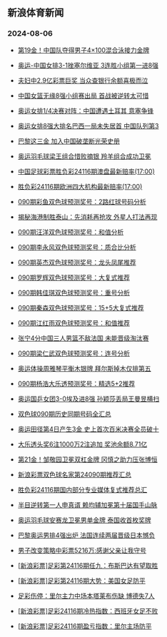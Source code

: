 ## 新浪体育新闻 
### 2024-08-06

+ [第19金！中国队夺得男子4×100混合泳接力金牌](https://sports.sina.com.cn/others/swim/2024-08-05/doc-inchpwen6010087.shtml)

+ [奥运-中国女排3-1挫塞尔维亚 3连胜小组第一进8强](https://sports.sina.com.cn/others/volleyball/2024-08-05/doc-inchpfhu6342393.shtml)

+ [夫妇中2.9亿彩票巨奖 当众查银行余额喜极而泣](https://sports.sina.com.cn/l/2024-08-05/doc-inchpwek9245844.shtml)

+ [中国女篮无缘8强小组赛出局 首战被逆转太可惜](https://sports.sina.com.cn/basketball/cba/2024-08-05/doc-inchprwn9353177.shtml)

+ [奥运女排1/4决赛对阵：中国遭遇土耳其 意塞争锋](https://sports.sina.com.cn/others/volleyball/2024-08-05/doc-inchpwen6021216.shtml)

+ [奥运女排8强大排名巴西一局未失居首 中国队列第3](https://sports.sina.com.cn/others/volleyball/2024-08-05/doc-inchpweq1281672.shtml)

+ [巴黎这三金 加入中国破垄断光荣史册](https://sports.sina.com.cn/g/pl/2024-08-05/doc-inchqhue9079322.shtml)

+ [奥运羽毛球梁王组合惜败摘银 羚羊组合成功卫冕](https://sports.sina.com.cn/others/badmin/2024-08-04/doc-inchpfhs9550484.shtml)

+ [中国足球彩票胜负彩24116期澳盘最新赔率(17:00)](https://sports.sina.com.cn/l/2024-08-05/doc-inchqanh9139346.shtml)

+ [胜负彩24116期欧洲四大机构最新赔率(17:00)](https://sports.sina.com.cn/l/2024-08-05/doc-inchqank5916894.shtml)

+ [090期彩鱼双色球预测奖号：2路红球号码分析](https://sports.sina.com.cn/l/2024-08-05/doc-inchqtiy8898376.shtml)

+ [揭秘海港制胜泰山：先消耗再抢攻 外星人打法再现](https://sports.sina.com.cn/china/2024-08-05/doc-inchqtke0985764.shtml)

+ [090期汪洋双色球预测奖号：和值分析](https://sports.sina.com.cn/l/2024-08-05/doc-inchqtiy8885567.shtml)

+ [090期李永风双色球预测奖号：质合比分析](https://sports.sina.com.cn/l/2024-08-05/doc-inchqtiy8898874.shtml)

+ [090期英杰双色球预测奖号：龙头凤尾推荐](https://sports.sina.com.cn/l/2024-08-05/doc-inchqtke0973675.shtml)

+ [090期罗辉双色球预测奖号：大复式推荐](https://sports.sina.com.cn/l/2024-08-05/doc-inchqpaa9014594.shtml)

+ [090期韩佳琪双色球预测奖号：重号分析](https://sports.sina.com.cn/l/2024-08-05/doc-inchqtiy8885261.shtml)

+ [090期秦森双色球预测奖号：15+5大复式推荐](https://sports.sina.com.cn/l/2024-08-05/doc-inchqtke0972629.shtml)

+ [090期江红雨双色球预测奖号：和值推荐](https://sports.sina.com.cn/l/2024-08-05/doc-inchqpai7867248.shtml)

+ [张宁4分中国三人男篮不敌法国 未能晋级淘汰赛](https://sports.sina.com.cn/basketball/cba/2024-08-04/doc-inchpfhu6327764.shtml)

+ [090期梁仁武双色球预测奖号：连号分析](https://sports.sina.com.cn/l/2024-08-05/doc-inchqtka5674969.shtml)

+ [奥运体操周雅琴平衡木银牌 拜尔斯掉木仅排第五](https://sports.sina.com.cn/others/ticao/2024-08-05/doc-inchqxsa0914759.shtml)

+ [090期杨浩大乐透预测奖号：精选5+2推荐](https://sports.sina.com.cn/l/2024-08-05/doc-inchqank5948767.shtml)

+ [奥运国乒女团3-0埃及进8强 孙颖莎丢局王曼昱横扫](https://sports.sina.com.cn/others/pingpang/2024-08-05/doc-inchrkfx7479580.shtml)

+ [双色球090期历史同期号码全汇总](https://sports.sina.com.cn/l/2024-08-05/doc-inchqpae5790464.shtml)

+ [奥运田径第4日产生3金 史上首次百米决赛全员破十](https://sports.sina.com.cn/others/athletics/2024-08-05/doc-inchpweq1275739.shtml)

+ [大乐透头奖6注1000万2注追加 奖池余额8.71亿](https://sports.sina.com.cn/l/2024-08-05/doc-inchrcxu8770293.shtml)

+ [第21金！邹敬园卫冕双杠金牌 冈慎之助力压张博恒](https://sports.sina.com.cn/others/ticao/2024-08-05/doc-inchqxsc7673822.shtml)

+ [新浪彩票双色球名家第24090期推荐汇总](https://sports.sina.com.cn/l/2024-08-05/doc-inchqtiy8893582.shtml)

+ [胜负彩24116期国内部分专业媒体复式推荐总汇](https://sports.sina.com.cn/l/2024-08-05/doc-inchqpaa8985449.shtml)

+ [半目逆转第一人申真谞 赖均辅加冕第十届国手山脉](https://sports.sina.com.cn/go/2024-08-05/doc-inchqhuh5848174.shtml)

+ [奥运羽毛球安赛龙卫冕男单金牌 泰国收首枚奖牌](https://sports.sina.com.cn/others/badmin/2024-08-05/doc-inchrkfw0710956.shtml)

+ [巴黎奥运男排4强出炉 法国连续两届晋级日本憾负](https://sports.sina.com.cn/others/volleyball/2024-08-06/doc-inchsfmh8234132.shtml)

+ [男子改变策略中彩票5216万:感谢父亲让我守号](https://sports.sina.com.cn/l/2024-08-06/doc-inchsfmh8235316.shtml)

+ [[新浪彩票]足彩第24116期任九：布斯巴达有望取胜](https://sports.sina.com.cn/l/2024-08-06/doc-inchsfmk5013483.shtml)

+ [[新浪彩票]足彩第24116期大势：美国女足防平](https://sports.sina.com.cn/l/2024-08-06/doc-inchsfmh8235954.shtml)

+ [足彩伤停：里尔主力中场本塔莱布伤缺 博德失7人](https://sports.sina.com.cn/l/2024-08-05/doc-inchqpaa9007293.shtml)

+ [[新浪彩票]足彩24116期冷热指数：西班牙女足不败](https://sports.sina.com.cn/l/2024-08-06/doc-inchsfmk5014506.shtml)

+ [[新浪彩票]足彩24116期盈亏指数：里尔主场防平](https://sports.sina.com.cn/l/2024-08-06/doc-inchsfmn0270678.shtml)

